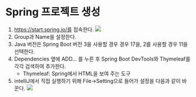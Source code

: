 # Spring 프로젝트 생성

1. https://start.spring.io/를 접속한다.
   ![](C:\Users\USER\Pictures\Screenshots\스크린샷_20230103_120931.png)
2. Group과 Name을 설정한다.
3. Java 버전은 Spring Boot 버전 3을 사용할 경우 경우 17을, 2를 사용할 경우 11을 선택한다.
4. Dependencies 옆에 ADD... 를 누른 후 Spring Boot DevTools와 Thymeleaf를 각각 검색하여 추가한다.
   - Thymeleaf: Spring에서 HTML을 보여 주는 도구
5. intelliJ에서 직접 실행하기 위해 File->Setting으로 들어가 설정을 다음과 같이 바꾼다.
   ![](C:\Users\USER\Pictures\Screenshots\2023-01-03.png)
